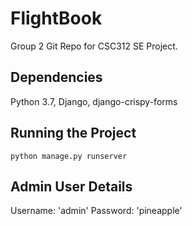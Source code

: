 # FlightBook
Group 2 Git Repo for CSC312 SE Project.
## Dependencies
Python 3.7, Django, django-crispy-forms
## Running the Project
```
python manage.py runserver
```
## Admin User Details
Username: 'admin'
Password: 'pineapple'
